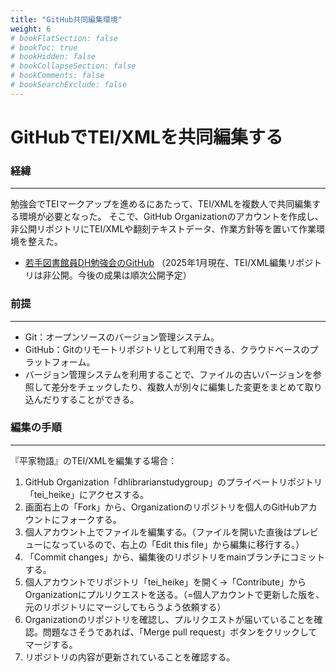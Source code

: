 ```yaml
---
title: "GitHub共同編集環境"
weight: 6
# bookFlatSection: false
# bookToc: true
# bookHidden: false
# bookCollapseSection: false
# bookComments: false
# bookSearchExclude: false
---
```

# GitHubでTEI/XMLを共同編集する

### 経緯

---

勉強会でTEIマークアップを進めるにあたって、TEI/XMLを複数人で共同編集する環境が必要となった。
そこで、GitHub Organizationのアカウントを作成し、非公開リポジトリにTEI/XMLや翻刻テキストデータ、作業方針等を置いて作業環境を整えた。

* [若手図書館員DH勉強会のGitHub](https://github.com/dhlibrarianstudygroup)
（2025年1月現在、TEI/XML編集リポジトリは非公開。今後の成果は順次公開予定）


### 前提

---

* Git：オープンソースのバージョン管理システム。
* GitHub：Gitのリモートリポジトリとして利用できる、クラウドベースのプラットフォーム。
* バージョン管理システムを利用することで、ファイルの古いバージョンを参照して差分をチェックしたり、複数人が別々に編集した変更をまとめて取り込んだりすることができる。


### 編集の手順

---

『平家物語』のTEI/XMLを編集する場合：
1. GitHub Organization「dhlibrarianstudygroup」のプライベートリポジトリ「tei_heike」にアクセスする。
2. 画面右上の「Fork」から、Organizationのリポジトリを個人のGitHubアカウントにフォークする。
3. 個人アカウント上でファイルを編集する。（ファイルを開いた直後はプレビューになっているので、右上の「Edit this file」から編集に移行する。）
4. 「Commit changes」から、編集後のリポジトリをmainブランチにコミットする。
5. 個人アカウントでリポジトリ「tei_heike」を開く→「Contribute」からOrganizationにプルリクエストを送る。（=個人アカウントで更新した版を、元のリポジトリにマージしてもらうよう依頼する）
6. Organizationのリポジトリを確認し、プルリクエストが届いていることを確認。問題なさそうであれば、「Merge pull request」ボタンをクリックしてマージする。
7. リポジトリの内容が更新されていることを確認する。
